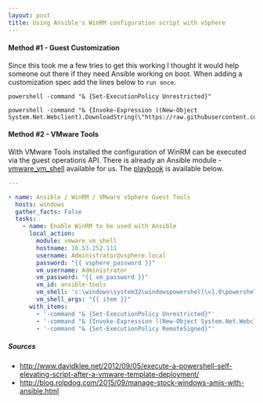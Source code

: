 ```yaml
---
layout: post
title: Using Ansible's WinRM configuration script with vSphere
---
```


#### Method #1 - Guest Customization
Since this took me a few tries to get this working I thought it would help someone out there if they need Ansible working on boot.  When adding a customization spec add the lines below to `run once`.


```
powershell -command "& {Set-ExecutionPolicy Unrestricted}"
```

```
powershell -command "& {Invoke-Expression ((New-Object System.Net.Webclient).DownloadString(\"https://raw.githubusercontent.com/ansible/ansible/devel/examples/scripts/ConfigureRemotingForAnsible.ps1\"))}"
```

#### Method #2 - VMware Tools

With VMware Tools installed the configuration of WinRM can be executed via the guest operations API.  There is already an Ansible module - [vmware_vm_shell](https://docs.ansible.com/ansible/vmware_vm_shell_module.html) available for us.  The [playbook](https://github.com/jcpowermac/ansible-vsphere-winrm/blob/master/site.yml) is available below.


```yaml
---

- name: Ansible / WinRM / VMware vSphere Guest Tools 
  hosts: windows
  gather_facts: False
  tasks:
    - name: Enable WinRM to be used with Ansible 
      local_action:
        module: vmware_vm_shell
        hostname: 10.53.252.111
        username: Administrator@vsphere.local
        password: "{{ vsphere_password }}" 
        vm_username: Administrator
        vm_password: "{{ vm_password }}"
        vm_id: ansible-tools
        vm_shell: 'c:\windows\system32\windowspowershell\v1.0\powershell.exe'
        vm_shell_args: "{{ item }}" 
      with_items:
        - '-command "& {Set-ExecutionPolicy Unrestricted}"'
        - '-command "& {Invoke-Expression ((New-Object System.Net.Webclient).DownloadString(\"https://raw.githubusercontent.com/ansible/ansible/devel/examples/scripts/ConfigureRemotingForAnsible.ps1\"))}"'
        - '-command "& {Set-ExecutionPolicy RemoteSigned}"'
```


##### Sources

- http://www.davidklee.net/2012/09/05/execute-a-powershell-self-elevating-script-after-a-vmware-template-deployment/
- http://blog.rolpdog.com/2015/09/manage-stock-windows-amis-with-ansible.html


